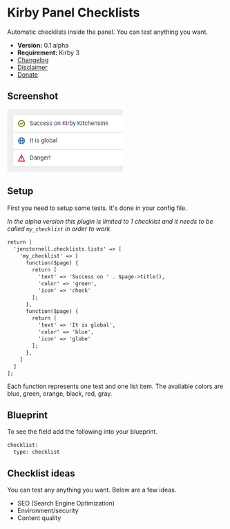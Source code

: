 # Kirby Panel Checklists

Automatic checklists inside the panel. You can test anything you want.

- **Version:** 0.1 alpha
- **Requirement:** Kirby 3
- [Changelog](docs/changelog.md)
- [Disclaimer](https://devonera.se/docs/disclaimer/?user=jenstornell&plugin=kirby-panel-checklists)
- [Donate](https://devonera.se/docs/donate/?user=jenstornell&plugin=kirby-panel-checklists)

## Screenshot

![](docs/screenshot.png)

## Setup

First you need to setup some tests. It's done in your config file.

*In the alpha version this plugin is limited to 1 checklist and it needs to be called `my_checklist` in order to work*

```
return [
  'jenstornell.checklists.lists' => [
    'my_checklist' => [
      function($page) {
        return [
          'text' => 'Success on ' . $page->title(),
          'color' => 'green',
          'icon' => 'check'
        ];
      },
      function($page) {
        return [
          'text' => 'It is global',
          'color' => 'blue',
          'icon' => 'globe'
        ];
      },
    ]
  ]
];
```

Each function represents one test and one list item. The available colors are blue, green, orange, black, red, gray.

## Blueprint

To see the field add the following into your blueprint.

```text
checklist:
  type: checklist
```

## Checklist ideas

You can test any anything you want. Below are a few ideas.

- SEO (Search Engine Optimization)
- Environment/security
- Content quality